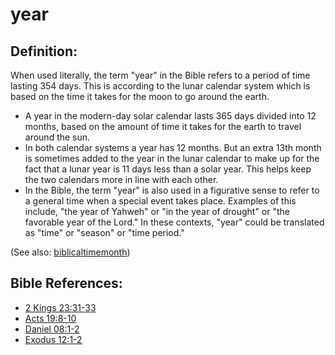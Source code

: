 # year #

## Definition: ##

When used literally, the term "year" in the Bible refers to a period of time lasting 354 days. This is according to the lunar calendar system which is based on the time it takes for the moon to go around the earth.

* A year in the modern-day solar calendar lasts 365 days divided into 12 months, based on the amount of time it takes for the earth to travel around the sun.
* In both calendar systems a year has 12 months. But an extra 13th month is sometimes added to the year in the lunar calendar to make up for the fact that a lunar year is 11 days less than a solar year. This helps keep the two calendars more in line with each other.
* In the Bible, the term "year" is also used in a figurative sense to refer to a general time when a special event takes place. Examples of this include, "the year of Yahweh" or "in the year of drought" or "the favorable year of the Lord." In these contexts, "year" could be translated as "time" or "season" or "time period."

(See also: [biblicaltimemonth](../other/biblicaltimemonth.md))

## Bible References: ##

* [2 Kings 23:31-33](https://door43.org/en/bible/notes/2ki/23/31)
* [Acts 19:8-10](https://door43.org/en/bible/notes/act/19/08)
* [Daniel 08:1-2](https://door43.org/en/bible/notes/dan/08/01)
* [Exodus 12:1-2](https://door43.org/en/bible/notes/exo/12/01)

